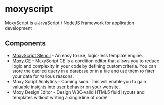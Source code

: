 # moxyscript
MoxyScript is a JavaScript / NodeJS Framework for application development

## Components 
* [MoxyScript Stencil](https://github.com/dcmox/moxyscript-stencil) - An easy to use, logic-less template engine.
* [Moxy CE](https://github.com/dcmox/moxyscript-conditions) - MoxyScript CE is a condition editor that allows you to reduce logic and complexity in your code by defining custom criteria. You can store the cached query in a database or in a file and use them to filter your data for various reasons.
* Moxy Script Analytics - Coming soon. This will enable you to gain valuable insights into user behavior on your website.
* Moxy Design Editor - Design W3C-valid HTML5 fluid layouts and templates without writing a single line of code!
